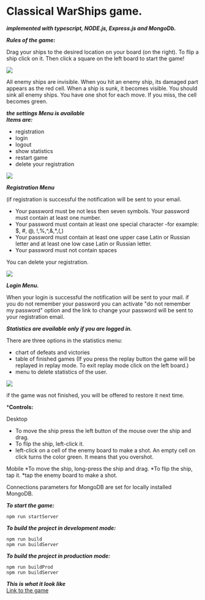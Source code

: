# Classical WarShips game.
***implemented with typescript, NODE.js, Express.js and MongoDb.***

***Rules of the game:***

Drag your ships to the desired location on your board (on the right).
To flip a ship click on it. Then click a square on the left board to start the game!

![](warshipGameDemo.gif)

All enemy ships are invisible.  When you hit an enemy ship, its damaged part appears as the red cell. When a ship is sunk, it 
becomes visible. You should sink all enemy ships. You have one shot for each move.
If you miss, the cell becomes green.

****the settings Menu is available***\
***Items are:****
* registration
* login
* logout
* show statistics
* restart game
* delete your registration

![](warshipgamesettings.gif)

***Registration Menu***

(if registration is successful the notification will be sent to your email.
* Your password must be not less then seven symbols. Your password must contain at least one number.
* Your password must contain at least one special character -for example: $, #, @, !,%,^,&,*,(,)
* Your password must contain at least one upper case Latin or Russian letter and at least one low case Latin or Russian letter.
* Your password must not contain spaces

You can delete your registration.

![](warshipgameRegistration.gif)

***Login Menu.***

When your login is successful the notification will be sent to your mail.
if you do not remember your password you can activate "do not remember my password" option and the link to change your password will be sent to your registration email.

***Statistics are available only if you are logged in.***

There are three options in the statistics menu:
* chart of defeats and victories
* table of finished games (If you press the replay button the game will be replayed in replay mode. To exit replay mode click on the left board.)
* menu to delete statistics of the user.

![](warshipgameStatistics.gif)

if the game was not finished, you will be offered to restore it next time.

***Controls:**

Desktop
* To move the ship press the left button of the mouse over the ship and drag.
* To flip the ship, left-click it.
* left-click on a cell of the enemy board to make a shot.
An empty cell on click turns the color green. It means that you overshot.

Mobile
*To move the ship, long-press the ship and drag.
*To flip the ship, tap it.
*tap the enemy board to make a shot.

Connections parameters for MongoDB are set for locally installed MongoDB.

***To start the game:***
```
npm run startServer

```

***To build the project in development mode:***
```
npm run build
npm run buildServer
```

***To build the project in production mode:***
```
npm run buildProd
npm run buildServer
```

***This is what it look like***\
[Link to the game](https://warshipgame100.herokuapp.com/)
